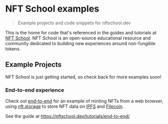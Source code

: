 # NFT School examples

> Example projects and code snippets for nftschool.dev

This is the home for code that's referenced in the guides and tutorials at [NFT School](https://nftschool.dev). NFT School is an open-source educational resource and community dedicated to building new experiences around non-fungible tokens.

## Example Projects

NFT School is just getting started, so check back for more examples soon!

### End-to-end experience

Check out [end-to-end](./end-to-end) for an example of minting NFTs from a web browser, using [nft.storage](https://nft.storage) to store NFT data on [IPFS](https://ipfs.io) and [Filecoin](https://filecoin.io).

See the guide at https://nftschool.dev/tutorials/end-to-end/


